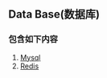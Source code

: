 ## Data Base(数据库)

### 包含如下内容
  1. [Mysql](https://github.com/nieshanfeng/work-know/tree/master/DataBase/MySql)
  2. [Redis](https://github.com/nieshanfeng/work-know/tree/master/DataBase/Redis)